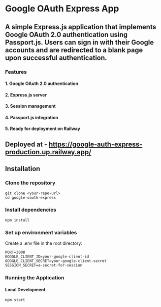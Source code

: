 # Google OAuth Express App
## A simple Express.js application that implements Google OAuth 2.0 authentication using Passport.js. Users can sign in with their Google accounts and are redirected to a blank page upon successful authentication.
### Features

#### 1. Google OAuth 2.0 authentication
#### 2. Express.js server
#### 3. Session management
#### 4. Passport.js integration
#### 5. Ready for deployment on Railway

## Deployed at - https://google-auth-express-production.up.railway.app/

## Installation

### Clone the repository
```
git clone <your-repo-url>
cd google-oauth-express
```

### Install dependencies
```
npm install
```

### Set up environment variables
Create a .env file in the root directory:
```
PORT=3000
GOOGLE_CLIENT_ID=your-google-client-id
GOOGLE_CLIENT_SECRET=your-google-client-secret
SESSION_SECRET=a-secret-for-session
```
### Running the Application
#### Local Development
```
npm start
```
